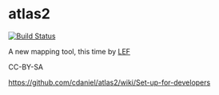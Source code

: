 # atlas2
[![Build Status](https://travis-ci.org/cdaniel/atlas2.svg?branch=master)](https://travis-ci.org/cdaniel/atlas2)

A new mapping tool, this time by [LEF](http://www.wardleymaps.com)

CC-BY-SA

https://github.com/cdaniel/atlas2/wiki/Set-up-for-developers
